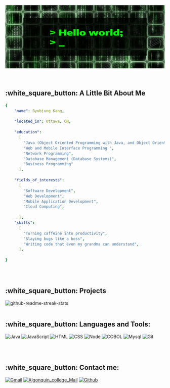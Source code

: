 <div align="center">
<img src="https://github.com/Byubjung/Byubjung/blob/main/template1.gif" width="1500" height="200"/>
</div>
<br>
<br>
<h2>:white_square_button: A Little Bit About Me</h2>

```yaml
{
    "name": Byubjung Kang,

    "located_in": Ottawa, ON,

    "education":
      [
        "Java (Object Oriented Programming with Java, and Object Oriented Programming with Design Patterns)",
        "Web and Mobile Interface Programming ",
        "Network Programming",
        "Database Management (Database Systems)",
        "Business Programming"
      ],

    "fields_of_interests":
      [
        "Software Development",
        "Web Development",
        "Mobile Application Development",
        "Cloud Computing",

      ],
    "skills":
      [
        "Turning caffeine into productivity",
        "Slaying bugs like a boss",
        "Writing code that even my grandma can understand",
      ],
  
}

```

<br>
<br>

<h2>:white_square_button: Projects</h2>
<img width="282" src="https://denvercoder1-github-readme-stats.vercel.app/api/pin/?username=Byubjung&repo=Byubjung&theme=react&bg_color=273849&title_color=F85D7F&icon_color=F8D866&hide_border=true&show_icons=false" alt="github-readme-streak-stats">

<br>
<br>

<h2>:white_square_button: Languages and Tools:</h2>

![Java](https://img.shields.io/badge/-Java-%23D2691E?style=for-the-badge&logo=coffeescript&logoColor=white)
![JavaScript](https://img.shields.io/badge/JavaScript-323330?style=for-the-badge&logo=javascript&logoColor=F7DF1E")
![HTML](https://img.shields.io/badge/-HTML-F05032?style=for-the-badge&logo=html5&logoColor=ffffff)
![CSS](https://img.shields.io/badge/-CSS-007ACC?style=for-the-badge&logo=css3)
![Node](https://img.shields.io/badge/-Nodejs-43853d?style=for-the-badge&logo=Node.js&logoColor=white)
![COBOL](https://img.shields.io/badge/-COBOL-222222?style=for-the-badge&logo=coil&logoColor=white)
![Mysql](https://img.shields.io/badge/-MySQL-2E9FFF?style=for-the-badge&logo=mysql&logoColor=white)
![Git](https://img.shields.io/badge/-Git-F05032?style=for-the-badge&logo=git&logoColor=ffffff)

<br>
<br>

<h2>:white_square_button: Contact me:</h2>

[![Gmail](https://img.shields.io/badge/Gmail-ED1C24.svg?&style=for-the-badge&logo=gmail&logoColor=white)](mailto:kimsang7046@gmail.com)
[![Algonquin_college_Mail](https://img.shields.io/badge/Algonquin_College-6D4AFF.svg?&style=for-the-badge&logo=minutemailer&logoColor=white)](mailto:kimsang7046@gmail.com)
[![Github](https://img.shields.io/badge/GitHub-1D2D35.svg?&style=for-the-badge&logo=Github&logoColor=white)](https://github.com/Byubjung)


